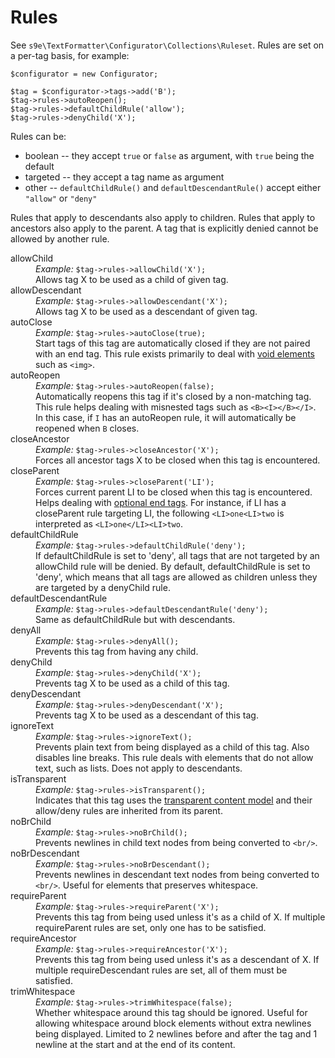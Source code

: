 Rules
=====

See <code>s9e\TextFormatter\Configurator\Collections\Ruleset</code>.
Rules are set on a per-tag basis, for example:

```
$configurator = new Configurator;

$tag = $configurator->tags->add('B');
$tag->rules->autoReopen();
$tag->rules->defaultChildRule('allow');
$tag->rules->denyChild('X');
```

Rules can be:

 * boolean -- they accept <code>true</code> or <code>false</code> as argument, with <code>true</code> being the default
 * targeted -- they accept a tag name as argument
 * other -- <code>defaultChildRule()</code> and <code>defaultDescendantRule()</code> accept either <code>"allow"</code> or <code>"deny"</code>

Rules that apply to descendants also apply to children. Rules that apply to ancestors also apply to the parent. A tag that is explicitly denied cannot be allowed by another rule.

<dl>

<dt>allowChild</dt>
<dd><i>Example:</i> <code>$tag->rules->allowChild('X');</code><br/>
Allows tag X to be used as a child of given tag.</dd>

<dt>allowDescendant</dt>
<dd><i>Example:</i> <code>$tag->rules->allowDescendant('X');</code><br/>
Allows tag X to be used as a descendant of given tag.</dd>

<dt>autoClose</dt>
<dd><i>Example:</i> <code>$tag->rules->autoClose(true);</code><br/>
Start tags of this tag are automatically closed if they are not paired with an end tag. This rule exists primarily to deal with <a href="http://www.w3.org/html/wg/drafts/html/master/single-page.html#void-elements">void elements</a> such as <code>&lt;img&gt;</code>.</dd>

<dt>autoReopen</dt>
<dd><i>Example:</i> <code>$tag->rules->autoReopen(false);</code><br/>
Automatically reopens this tag if it's closed by a non-matching tag. This rule helps dealing with misnested tags such as <code>&lt;B&gt;&lt;I&gt;&lt;/B&gt;&lt;/I&gt;</code>. In this case, if <code>I</code> has an autoReopen rule, it will automatically be reopened when <code>B</code> closes.</dd>

<dt>closeAncestor</dt>
<dd><i>Example:</i> <code>$tag->rules->closeAncestor('X');</code><br/>
Forces all ancestor tags X to be closed when this tag is encountered.</dd>

<dt>closeParent</dt>
<dd><i>Example:</i> <code>$tag->rules->closeParent('LI');</code><br/>
Forces current parent LI to be closed when this tag is encountered. Helps dealing with <a href="http://www.w3.org/html/wg/drafts/html/master/single-page.html#optional-tags">optional end tags</a>. For instance, if LI has a closeParent rule targeting LI, the following <code>&lt;LI&gt;one&lt;LI&gt;two</code> is interpreted as <code>&lt;LI&gt;one&lt;/LI&gt;&lt;LI&gt;two</code>.</dd>

<dt>defaultChildRule</dt>
<dd><i>Example:</i> <code>$tag->rules->defaultChildRule('deny');</code><br/>
If defaultChildRule is set to 'deny', all tags that are not targeted by an allowChild rule will be denied. By default, defaultChildRule is set to 'deny', which means that all tags are allowed as children unless they are targeted by a denyChild rule. </dd>

<dt>defaultDescendantRule</dt>
<dd><i>Example:</i> <code>$tag->rules->defaultDescendantRule('deny');</code><br/>
Same as defaultChildRule but with descendants.</dd>

<dt>denyAll</dt>
<dd><i>Example:</i> <code>$tag->rules->denyAll();</code><br/>
Prevents this tag from having any child.</dd>

<dt>denyChild</dt>
<dd><i>Example:</i> <code>$tag->rules->denyChild('X');</code><br/>
Prevents tag X to be used as a child of this tag.</dd>

<dt>denyDescendant</dt>
<dd><i>Example:</i> <code>$tag->rules->denyDescendant('X');</code><br/>
Prevents tag X to be used as a descendant of this tag.</dd>

<dt>ignoreText</dt>
<dd><i>Example:</i> <code>$tag->rules->ignoreText();</code><br/>
Prevents plain text from being displayed as a child of this tag. Also disables line breaks. This rule deals with elements that do not allow text, such as lists. Does not apply to descendants.</dd>

<dt>isTransparent</dt>
<dd><i>Example:</i> <code>$tag->rules->isTransparent();</code><br/>
Indicates that this tag uses the <a href="http://www.w3.org/html/wg/drafts/html/master/single-page.html#transparent-content-models">transparent content model</a> and their allow/deny rules are inherited from its parent.</dd>

<dt>noBrChild</dt>
<dd><i>Example:</i> <code>$tag->rules->noBrChild();</code><br/>
Prevents newlines in child text nodes from being converted to <code>&lt;br/&gt;</code>.</dd>

<dt>noBrDescendant</dt>
<dd><i>Example:</i> <code>$tag->rules->noBrDescendant();</code><br/>
Prevents newlines in descendant text nodes from being converted to <code>&lt;br/&gt;</code>. Useful for elements that preserves whitespace.</dd>

<dt>requireParent</dt>
<dd><i>Example:</i> <code>$tag->rules->requireParent('X');</code><br/>
Prevents this tag from being used unless it's as a child of X. If multiple requireParent rules are set, only one has to be satisfied.</dd>

<dt>requireAncestor</dt>
<dd><i>Example:</i> <code>$tag->rules->requireAncestor('X');</code><br/>
Prevents this tag from being used unless it's as a descendant of X. If multiple requireDescendant rules are set, all of them must be satisfied.</dd>

<dt>trimWhitespace</dt>
<dd><i>Example:</i> <code>$tag->rules->trimWhitespace(false);</code><br/>
Whether whitespace around this tag should be ignored. Useful for allowing whitespace around block elements without extra newlines being displayed. Limited to 2 newlines before and after the tag and 1 newline at the start and at the end of its content.</dd>

</dl>